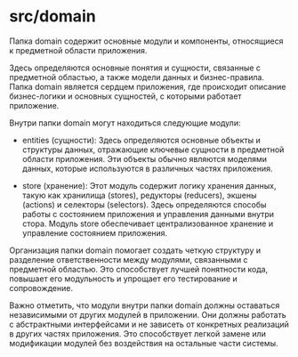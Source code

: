 # src/domain

Папка domain содержит основные модули и компоненты, относящиеся к предметной области приложения.

Здесь определяются основные понятия и сущности, связанные с предметной областью, а также модели данных и бизнес-правила. Папка domain является сердцем приложения, где происходит описание бизнес-логики и основных сущностей, с которыми работает приложение.

Внутри папки domain могут находиться следующие модули:

-   entities (сущности): Здесь определяются основные объекты и структуры данных, отражающие ключевые сущности в предметной области приложения. Эти объекты обычно являются моделями данных, которые используются в различных частях приложения.

-   store (хранение): Этот модуль содержит логику хранения данных, такую как хранилища (stores), редукторы (reducers), экшены (actions) и селекторы (selectors). Здесь определяются способы работы с состоянием приложения и управления данными внутри стора. Модуль store обеспечивает централизованное хранение и управление состоянием приложения.

Организация папки domain помогает создать четкую структуру и разделение ответственности между модулями, связанными с предметной областью. Это способствует лучшей понятности кода, повышает его модульность и упрощает его тестирование и сопровождение.

Важно отметить, что модули внутри папки domain должны оставаться независимыми от других модулей в приложении. Они должны работать с абстрактными интерфейсами и не зависеть от конкретных реализаций в других частях приложения. Это способствует легкой замене или модификации модулей без воздействия на остальные части системы.
